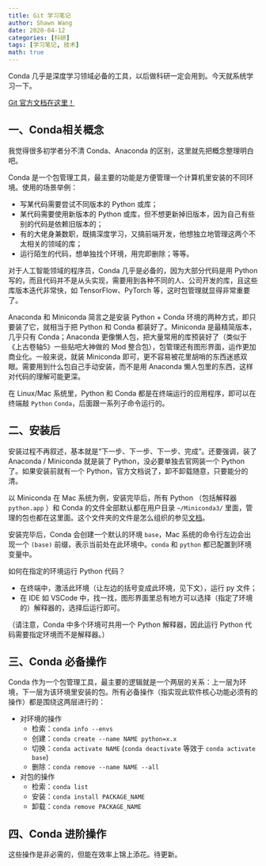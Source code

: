 ```yaml
---
title: Git 学习笔记
author: Shawn Wang
date: 2020-04-12
categories: [科研]
tags: [学习笔记, 技术]
math: true
---
```




Conda 几乎是深度学习领域必备的工具，以后做科研一定会用到。今天就系统学习一下。


[Git 官方文档在这里！](https://git-scm.com/docs)


## 一、Conda相关概念

我觉得很多初学者分不清 Conda、Anaconda 的区别，这里就先把概念整理明白吧。

Conda 是一个包管理工具，最主要的功能是方便管理一个计算机里安装的不同环境。使用的场景举例：
- 写某代码需要尝试不同版本的 Python 或库；
- 某代码需要使用新版本的 Python 或库，但不想更新掉旧版本，因为自己有些别的代码是依赖旧版本的；
- 有的大佬身兼数职，既搞深度学习，又搞前端开发，他想独立地管理这两个不太相关的领域的库；
- 运行陌生的代码，想单独找个环境，用完即删除；等等。

对于人工智能领域的程序员，Conda 几乎是必备的，因为大部分代码是用 Python 写的，而且代码并不是从头实现，需要用到各种不同的人、公司开发的库，且这些库版本迭代非常快，如 TensorFlow、PyTorch 等，这时包管理就显得非常重要了。

Anaconda 和 Miniconda 简言之是安装 Python + Conda 环境的两种方式，即只要装了它，就相当于把 Python 和 Conda 都装好了。Miniconda 是最精简版本，几乎只有 Conda；Anaconda 更像懒人包，把大量常用的库预装好了（类似于《上古卷轴5》一些贴吧大神做的 Mod 整合包），包管理还有图形界面，运作更加商业化。一般来说，就装 Miniconda 即可，更不容易被花里胡哨的东西迷惑双眼。需要用到什么包自己手动安装，而不是用 Anaconda 懒人包里的东西，这样对代码的理解可能更深。

在 Linux/Mac 系统里，Python 和 Conda 都是在终端运行的应用程序，即可以在终端敲 `Python` `Conda`，后面跟一系列子命令运行的。


## 二、安装后

安装过程不再叙述，基本就是“下一步、下一步、下一步、完成”。还要强调，装了 Anaconda / Miniconda 就是装了 Python，没必要单独去官网装一个 Python 了。如果安装前就有一个 Python，官方文档说了，卸不卸载随意，只要能分的清。

以 Miniconda 在 Mac 系统为例，安装完毕后，所有 Python （包括解释器 `python.app` ）和 Conda 的文件全部默认都在用户目录 `~/Miniconda3/` 里面，管理的包也都在这里面。这个文件夹的文件是怎么组织的参见[文档](https://docs.conda.io/projects/conda/en/latest/user-guide/concepts/environments.html#conda-directory-structure)。


安装完毕后，Conda 会创建一个默认的环境 `base`，Mac 系统的命令行左边会出现一个 `(base)` 前缀，表示当前处在此环境中。`conda` 和 `python` 都已配置到环境变量中。

如何在指定的环境运行 Python 代码？
- 在终端中，激活此环境（让左边的括号变成此环境，见下文），运行 py 文件；
- 在 IDE 如 VSCode 中，找一找，图形界面里总有地方可以选择（指定了环境的）解释器的，选择后运行即可。

（请注意，Conda 中多个环境可共用一个 Python 解释器，因此运行 Python 代码需要指定环境而不是解释器。）


## 三、Conda 必备操作


Conda 作为一个包管理工具，最主要的逻辑就是一个两层的关系：上一层为环境，下一层为该环境里安装的包。所有必备操作（指实现此软件核心功能必须有的操作）都是围绕这两层进行的：

- 对环境的操作
    - 检索：`conda info --envs`
    - 创建：`conda create --name NAME python=x.x`
    - 切换：`conda activate NAME` (`conda deactivate` 等效于 `conda activate base`)
    - 删除：`conda remove --name NAME --all`
- 对包的操作
    - 检索：`conda list`
    - 安装：`conda install PACKAGE_NAME`
    - 卸载：`conda remove PACKAGE_NAME`



## 四、Conda 进阶操作

这些操作是非必需的，但能在效率上锦上添花。待更新。
